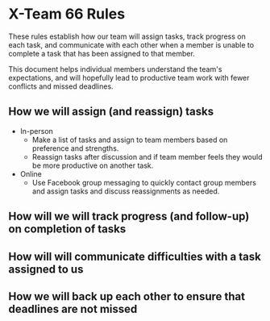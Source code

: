 # X-Team 66 Rules

These rules establish how our team will assign tasks,
track progress on each task, and communicate with each other 
when a member is unable to complete a task that has been assigned to that member.

This document helps individual members understand the team's expectations,
and will hopefully lead to productive team work with fewer conflicts
and missed deadlines.

## How we will assign (and reassign) tasks
* In-person
  * Make a list of tasks and assign to team members based on preference and strengths. 
  * Reassign tasks after discussion and if team member feels they would be more productive on another task.
* Online
  * Use Facebook group messaging to quickly contact group members and assign tasks and discuss reassignments as needed.

## How will we will track progress (and follow-up) on completion of tasks



## How will will communicate difficulties with a task assigned to us



## How we will back up each other to ensure that deadlines are not missed





